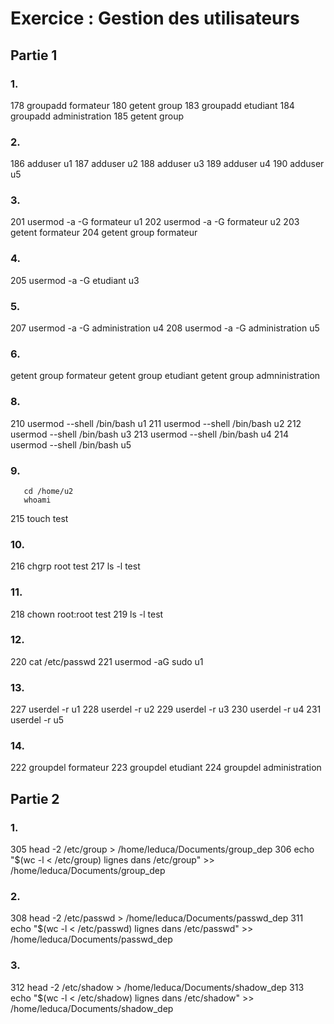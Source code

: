   # Exercice : Gestion des utilisateurs
  
  ## Partie 1

  ### 1.
  178  groupadd formateur
  180  getent group
  183  groupadd etudiant 
  184  groupadd administration
  185  getent group

  ### 2.
  186  adduser u1
  187  adduser u2
  188  adduser u3
  189  adduser u4
  190  adduser u5

  ### 3.

  201  usermod -a -G formateur u1
  202  usermod -a -G formateur u2
  203  getent formateur
  204  getent group formateur

  ### 4.

  205  usermod -a -G etudiant u3
  
  ### 5.
  207  usermod -a -G administration u4 
  208  usermod -a -G administration u5

  ### 6.
  getent group formateur
  getent group etudiant
  getent group admninistration


  ### 8.
  210  usermod --shell /bin/bash u1
  211  usermod --shell /bin/bash u2
  212  usermod --shell /bin/bash u3
  213  usermod --shell /bin/bash u4
  214  usermod --shell /bin/bash u5

  ### 9.
       cd /home/u2
       whoami
  215  touch test 

  ### 10.
  216  chgrp root test
  217  ls -l test

  ### 11.
  218  chown root:root test
  219  ls -l test  

  ### 12.
  220  cat /etc/passwd
  221  usermod -aG sudo u1

  ### 13.
  227  userdel -r u1
  228  userdel -r u2
  229  userdel -r u3
  230  userdel -r u4
  231  userdel -r u5

  ### 14.
  222  groupdel formateur
  223  groupdel etudiant
  224  groupdel administration

  ## Partie 2

  ### 1.

  305  head -2 /etc/group > /home/leduca/Documents/group_dep
  306  echo "$(wc -l < /etc/group) lignes dans /etc/group" >> /home/leduca/Documents/group_dep

  ### 2.

   308  head -2 /etc/passwd > /home/leduca/Documents/passwd_dep
  311  echo "$(wc -l < /etc/passwd) lignes dans /etc/passwd" >> /home/leduca/Documents/passwd_dep

  ### 3.

  312  head -2 /etc/shadow > /home/leduca/Documents/shadow_dep
  313  echo "$(wc -l < /etc/shadow) lignes dans /etc/shadow" >> /home/leduca/Documents/shadow_dep